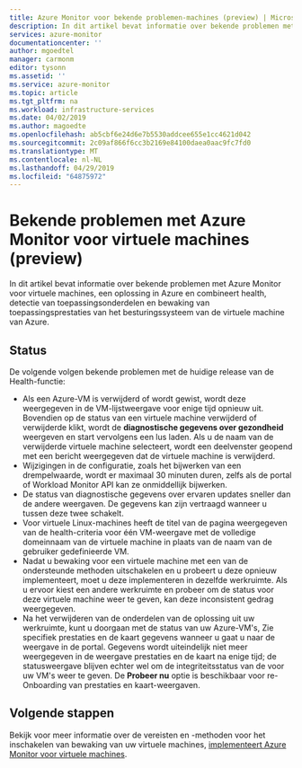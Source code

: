 ```yaml
---
title: Azure Monitor voor bekende problemen-machines (preview) | Microsoft Docs
description: In dit artikel bevat informatie over bekende problemen met Azure Monitor voor virtuele machines, een oplossing in Azure en combineert status, toepassing afhankelijkheid detectie en bewaking van toepassingsprestaties van het besturingssysteem van de virtuele machine van Azure.
services: azure-monitor
documentationcenter: ''
author: mgoedtel
manager: carmonm
editor: tysonn
ms.assetid: ''
ms.service: azure-monitor
ms.topic: article
ms.tgt_pltfrm: na
ms.workload: infrastructure-services
ms.date: 04/02/2019
ms.author: magoedte
ms.openlocfilehash: ab5cbf6e24d6e7b5530addcee655e1cc4621d042
ms.sourcegitcommit: 2c09af866f6cc3b2169e84100daea0aac9fc7fd0
ms.translationtype: MT
ms.contentlocale: nl-NL
ms.lasthandoff: 04/29/2019
ms.locfileid: "64875972"
---
```

# <a name="known-issues-with-azure-monitor-for-vms-preview"></a>Bekende problemen met Azure Monitor voor virtuele machines (preview)

In dit artikel bevat informatie over bekende problemen met Azure Monitor voor virtuele machines, een oplossing in Azure en combineert health, detectie van toepassingsonderdelen en bewaking van toepassingsprestaties van het besturingssysteem van de virtuele machine van Azure. 

## <a name="health"></a>Status 
De volgende volgen bekende problemen met de huidige release van de Health-functie:

- Als een Azure-VM is verwijderd of wordt gewist, wordt deze weergegeven in de VM-lijstweergave voor enige tijd opnieuw uit. Bovendien op de status van een virtuele machine verwijderd of verwijderde klikt, wordt de **diagnostische gegevens over gezondheid** weergeven en start vervolgens een lus laden. Als u de naam van de verwijderde virtuele machine selecteert, wordt een deelvenster geopend met een bericht weergegeven dat de virtuele machine is verwijderd.
- Wijzigingen in de configuratie, zoals het bijwerken van een drempelwaarde, wordt er maximaal 30 minuten duren, zelfs als de portal of Workload Monitor API kan ze onmiddellijk bijwerken. 
- De status van diagnostische gegevens over ervaren updates sneller dan de andere weergaven. De gegevens kan zijn vertraagd wanneer u tussen deze twee schakelt. 
- Voor virtuele Linux-machines heeft de titel van de pagina weergegeven van de health-criteria voor één VM-weergave met de volledige domeinnaam van de virtuele machine in plaats van de naam van de gebruiker gedefinieerde VM. 
- Nadat u bewaking voor een virtuele machine met een van de ondersteunde methoden uitschakelen en u probeert u deze opnieuw implementeert, moet u deze implementeren in dezelfde werkruimte. Als u ervoor kiest een andere werkruimte en probeer om de status voor deze virtuele machine weer te geven, kan deze inconsistent gedrag weergegeven.
- Na het verwijderen van de onderdelen van de oplossing uit uw werkruimte, kunt u doorgaan met de status van uw Azure-VM's, Zie specifiek prestaties en de kaart gegevens wanneer u gaat u naar de weergave in de portal. Gegevens wordt uiteindelijk niet meer weergegeven in de weergave prestaties en de kaart na enige tijd; de statusweergave blijven echter wel om de integriteitsstatus van de voor uw VM's weer te geven. De **Probeer nu** optie is beschikbaar voor re-Onboarding van prestaties en kaart-weergaven.

## <a name="next-steps"></a>Volgende stappen
Bekijk voor meer informatie over de vereisten en -methoden voor het inschakelen van bewaking van uw virtuele machines, [implementeert Azure Monitor voor virtuele machines](vminsights-onboard.md).
